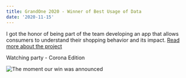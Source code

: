 ```yaml
---
title: GrandOne 2020 - Winner of Best Usage of Data
date: '2020-11-15'
---
```


I got the honor of being part of the team developing an app that allows consumers to understand their shopping behavior and its impact.
[Read more about the project](https://kesko.fi/grandone2020)

Watching party - Corona Edition

![The moment our win was announced](/images/grandone_watching.jpg)
